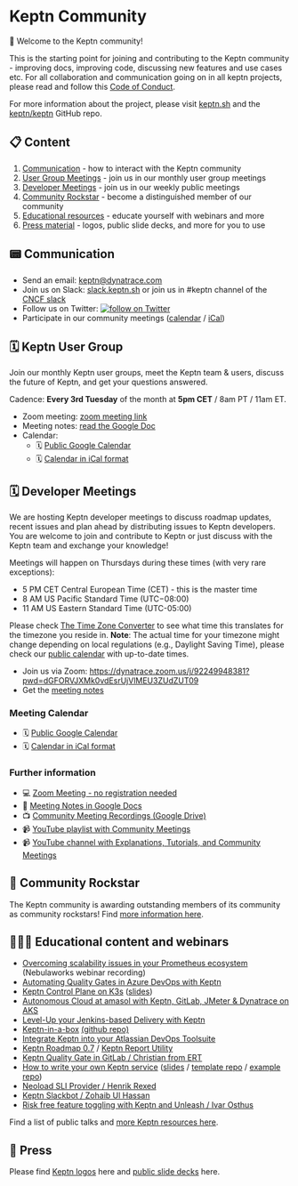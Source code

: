 # Keptn Community 

👋 Welcome to the Keptn community! 

This is the starting point for joining and contributing to the Keptn community - improving docs, improving code, discussing new features and use cases etc. For all collaboration and communication going on in all keptn projects, please read and follow this [Code of Conduct](./CODE_OF_CONDUCT.md).

For more information about the project, please visit [keptn.sh](https://keptn.sh) and the [keptn/keptn](https://github.com/keptn/keptn) GitHub repo.

## 📋 Content

1. [Communication](#-communication) - how to interact with the Keptn community
1. [User Group Meetings](#%EF%B8%8F-community-meetings) - join us in our monthly user group meetings
1. [Developer Meetings](#%EF%B8%8F-developer-meetings) - join us in our weekly public meetings
1. [Community Rockstar](#-community-rockstar) - become a distinguished member of our community
1. [Educational resources](#-educational-content-and-webinars) - educate yourself with webinars and more
1. [Press material](#-press) - logos, public slide decks, and more for you to use


## 📟 Communication

- Send an email: keptn@dynatrace.com
- Join us on Slack: [slack.keptn.sh](https://slack.keptn.sh) or join us in #keptn channel of the [CNCF slack](https://slack.cncf.io)
- Follow us on Twitter: <a href="https://twitter.com/intent/follow?screen_name=keptnProject">
  <img src="https://img.shields.io/twitter/follow/keptnProject.svg?style=social&logo=twitter"
      alt="follow on Twitter"></a>
- Participate in our community meetings ([calendar](https://calendar.google.com/calendar/embed?src=dynatrace.com_abjrh1ukf18ih477tb1ekag2ag%40group.calendar.google.com) / [iCal](https://calendar.google.com/calendar/ical/dynatrace.com_abjrh1ukf18ih477tb1ekag2ag%40group.calendar.google.com/public/basic.ics))

## 🗓️ Keptn User Group
Join our monthly Keptn user groups, meet the Keptn team & users, discuss the future of Keptn, and get your questions answered.

Cadence: **Every 3rd Tuesday** of the month at **5pm CET** / 8am PT / 11am ET.

- Zoom meeting: [zoom meeting link](https://dynatrace.zoom.us/j/91460930007?pwd=bStnRzZUNW5iS1drV2RqVlVwbE5QQT09)
- Meeting notes: [read the Google Doc](https://docs.google.com/document/d/1Om9pj16hGKP_w2vUaH-7Cp0ffEIj-Oe3IezeVCpFYAM/edit)
- Calendar: 
  - 🗓️ [Public Google Calendar](https://calendar.google.com/calendar/embed?src=dynatrace.com_abjrh1ukf18ih477tb1ekag2ag%40group.calendar.google.com) 
  - 🗓️ [Calendar in iCal format](https://calendar.google.com/calendar/ical/dynatrace.com_abjrh1ukf18ih477tb1ekag2ag%40group.calendar.google.com/public/basic.ics)



## 🗓️ Developer Meetings 
<!--
First meeting on Monday, March 4, 2019, via [Zoom](https://dynatrace.zoom.us/j/451021860). From then on, this meeting was held on every other Monday until February 2020.
-->

We are hosting Keptn developer meetings to discuss roadmap updates, recent issues and plan ahead by distributing issues to Keptn developers. You are welcome to join and contribute to Keptn or just discuss with the Keptn team and exchange your knowledge!

Meetings will happen on Thursdays during these times (with very rare exceptions):
- 5 PM CET Central European Time (CET) - this is the master time
- 8 AM US Pacific Standard Time (UTC−08:00) 
- 11 AM US Eastern Standard Time (UTC-05:00)

Please check [The Time Zone Converter](https://www.thetimezoneconverter.com/?t=05:00pm&tz=Vienna) to see what time this translates for the timezone you reside in. 
**Note**: The actual time for your timezone might change depending on local regulations (e.g., Daylight Saving Time), please check our [public calendar](https://calendar.google.com/calendar/embed?src=dynatrace.com_abjrh1ukf18ih477tb1ekag2ag%40group.calendar.google.com) with up-to-date times.

- Join us via Zoom: https://dynatrace.zoom.us/j/92249948381?pwd=dGFORVJXMk0vdEsrUjVlMEU3ZUdZUT09 
- Get the [meeting notes](https://tinyurl.com/keptn-meeting-notes)


### Meeting Calendar

- 🗓️ [Public Google Calendar](https://calendar.google.com/calendar/embed?src=dynatrace.com_abjrh1ukf18ih477tb1ekag2ag%40group.calendar.google.com) 
- 🗓️ [Calendar in iCal format](https://calendar.google.com/calendar/ical/dynatrace.com_abjrh1ukf18ih477tb1ekag2ag%40group.calendar.google.com/public/basic.ics)

### Further information
- 💻 [Zoom Meeting - no registration needed](https://dynatrace.zoom.us/j/92249948381?pwd=dGFORVJXMk0vdEsrUjVlMEU3ZUdZUT09)
- 📃 [Meeting Notes in Google Docs](https://tinyurl.com/keptn-meeting-notes) 
- 📺 [Community Meeting Recordings (Google Drive)](https://drive.google.com/drive/folders/1nYaPPf7vygf_JInEA9q3YR90JUTWLCFl)
- 📹 [YouTube playlist with Community Meetings](https://www.youtube.com/playlist?list=PL6i801Rjt9DZLOPyNbHTDQur_QmMx98ak)
- 📹 [YouTube channel with Explanations, Tutorials, and Community Meetings](https://www.youtube.com/channel/UCHMn9HyAMeb81bRlaOuZyuQ/featured)

## 🚀 Community Rockstar

The Keptn community is awarding outstanding members of its community as community rockstars! 
Find [more information here](./community-rockstar.md).


## 👩🏻‍🏫 Educational content and webinars 

- [Overcoming scalability issues in your Prometheus ecosystem](https://www.youtube.com/watch?v=lZpknqQtoHI) (Nebulaworks webinar recording)
- [Automating Quality Gates in Azure DevOps with Keptn](https://www.youtube.com/watch?v=vgCizWLVsPc)
- [Keptn Control Plane on K3s](https://youtu.be/hx0NHj4u7ic) ([slides](https://docs.google.com/presentation/d/1eGT5MIa1R3RrMN3s_ZvVbOxM50bWbD3x/edit#slide=id.p1))
- [Autonomous Cloud at amasol with Keptn, GitLab, JMeter & Dynatrace on AKS](https://youtu.be/P5yxLWMboCg)
- [Level-Up your Jenkins-based Delivery with Keptn](https://youtu.be/VYRdirdjOAg)
- [Keptn-in-a-box](https://www.youtube.com/watch?v=A9ZYdih0anE) [(github repo)](https://github.com/keptn-sandbox/keptn-in-a-box) 
- [Integrate Keptn into your Atlassian DevOps Toolsuite](https://www.youtube.com/watch?v=wx9roK4AnCo&list=PL6i801Rjt9DZLOPyNbHTDQur_QmMx98ak&index=1) 
- [Keptn Roadmap 0.7](https://www.youtube.com/watch?v=i796F6FMc9U) / [Keptn Report Utility](https://www.youtube.com/watch?v=-EttWHMq9X0)
- [Keptn Quality Gate in GitLab / Christian from ERT](https://www.youtube.com/watch?v=0JAGg6oC4UA) 
- [How to write your own Keptn service](https://www.youtube.com/watch?v=rac87wyTj6I&list=PL6i801Rjt9DakR1wOVkSY-uSH2kMpBFKX&index=2&t=0s) ([slides](https://docs.google.com/presentation/d/1bRBHBKqojQ-mtn_LaBLXarxmhRzOmuG4C7W3g-XtWSE/edit?usp=sharing) / [template repo](https://github.com/keptn-sandbox/keptn-service-template-go) / [example repo](https://github.com/christian-kreuzberger-dtx/wget-test-service)) 
- [Neoload SLI Provider / Henrik Rexed](https://www.youtube.com/watch?v=_s2EcAq1RSE) 
- [Keptn Slackbot / Zohaib Ul Hassan](https://www.youtube.com/watch?v=4pOUbKRzgWg)
- [Risk free feature toggling with Keptn and Unleash / Ivar Osthus](https://www.youtube.com/watch?v=bDLxzzPgjJI) 

Find a list of public talks and [more Keptn resources here](./resources.md).

## 📖 Press

Please find [Keptn logos](./logos) here and [public slide decks](https://drive.google.com/drive/u/0/folders/1rOX1JQM0xM1ATNmCq1Ps4YrsKL7vmcI3) here.
